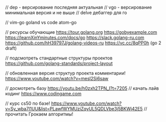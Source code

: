// dep - версирование последняя актуальная
// vgo - версирование минимальная версия и не выше
// delve дебаггер для го

// vim-go goland vs code atom-go


// ресурсы обучающие
https://tour.golang.org
https://gobyexample.com
https://learnXinYminutes.com/docs/go
https://slack.golang-ru.com
https://github.com/hH39797J/golang-videos-ru
https://vc.cc/8qPP0h (go 2 draft)

// подсмотреть стандартные структуры проектов
https://github.com/golang-standards/project-layout

// обновленная версия структур проекта комментарии! https://www.youtube.com/watch?v=mesl2Si6saw

// досмотреть базу https://youtu.be/h0zxh2TPN_I?t=7205
// качать лайв кодинг https://www.codingame.com

// курс cs50 по базе! https://www.youtube.com/watch?v=Sy_wba7l1UU&list=PLawfWYMUziZqyUL5QDLVbe3j5BKWj42E5
// прочитать Грокаем алгоритмы!
